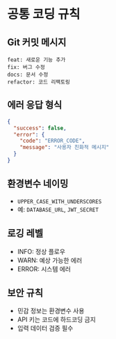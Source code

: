 # 공통 코딩 규칙

## Git 커밋 메시지
```
feat: 새로운 기능 추가
fix: 버그 수정
docs: 문서 수정
refactor: 코드 리팩토링
```

## 에러 응답 형식
```json
{
  "success": false,
  "error": {
    "code": "ERROR_CODE",
    "message": "사용자 친화적 메시지"
  }
}
```

## 환경변수 네이밍
- `UPPER_CASE_WITH_UNDERSCORES`
- 예: `DATABASE_URL`, `JWT_SECRET`

## 로깅 레벨
- INFO: 정상 플로우
- WARN: 예상 가능한 에러
- ERROR: 시스템 에러

## 보안 규칙
- 민감 정보는 환경변수 사용
- API 키는 코드에 하드코딩 금지
- 입력 데이터 검증 필수
